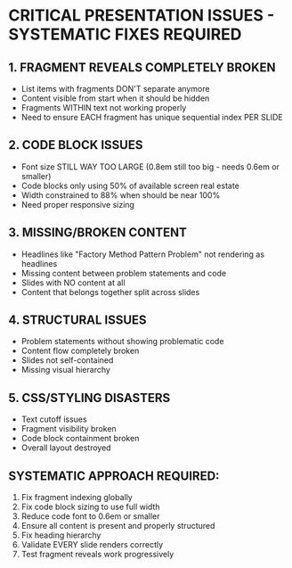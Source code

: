# CRITICAL PRESENTATION ISSUES - SYSTEMATIC FIXES REQUIRED

## 1. FRAGMENT REVEALS COMPLETELY BROKEN
- List items with fragments DON'T separate anymore
- Content visible from start when it should be hidden
- Fragments WITHIN text not working properly
- Need to ensure EACH fragment has unique sequential index PER SLIDE

## 2. CODE BLOCK ISSUES
- Font size STILL WAY TOO LARGE (0.8em still too big - needs 0.6em or smaller)
- Code blocks only using 50% of available screen real estate
- Width constrained to 88% when should be near 100%
- Need proper responsive sizing

## 3. MISSING/BROKEN CONTENT
- Headlines like "Factory Method Pattern Problem" not rendering as headlines
- Missing content between problem statements and code
- Slides with NO content at all
- Content that belongs together split across slides

## 4. STRUCTURAL ISSUES
- Problem statements without showing problematic code
- Content flow completely broken
- Slides not self-contained
- Missing visual hierarchy

## 5. CSS/STYLING DISASTERS
- Text cutoff issues
- Fragment visibility broken
- Code block containment broken
- Overall layout destroyed

## SYSTEMATIC APPROACH REQUIRED:
1. Fix fragment indexing globally
2. Fix code block sizing to use full width
3. Reduce code font to 0.6em or smaller
4. Ensure all content is present and properly structured
5. Fix heading hierarchy
6. Validate EVERY slide renders correctly
7. Test fragment reveals work progressively